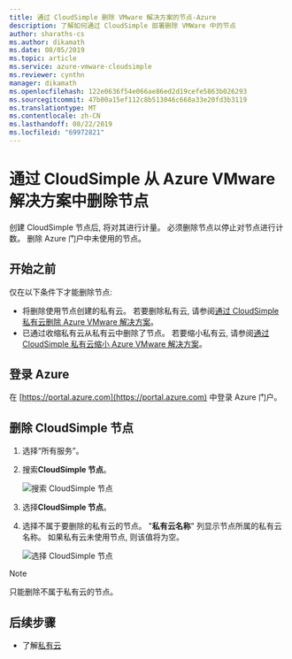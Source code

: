```yaml
---
title: 通过 CloudSimple 删除 VMware 解决方案的节点-Azure
description: 了解如何通过 CloudSimple 部署删除 VMWare 中的节点
author: sharaths-cs
ms.author: dikamath
ms.date: 08/05/2019
ms.topic: article
ms.service: azure-vmware-cloudsimple
ms.reviewer: cynthn
manager: dikamath
ms.openlocfilehash: 122e0636f54e066ae86ed2d19cefe5863b026293
ms.sourcegitcommit: 47b00a15ef112c8b513046c668a33e20fd3b3119
ms.translationtype: MT
ms.contentlocale: zh-CN
ms.lasthandoff: 08/22/2019
ms.locfileid: "69972821"
---
```

# <a name="delete-nodes-from-azure-vmware-solution-by-cloudsimple"></a>通过 CloudSimple 从 Azure VMware 解决方案中删除节点

创建 CloudSimple 节点后, 将对其进行计量。  必须删除节点以停止对节点进行计数。  删除 Azure 门户中未使用的节点。

## <a name="before-you-begin"></a>开始之前

仅在以下条件下才能删除节点:

* 将删除使用节点创建的私有云。  若要删除私有云, 请参阅[通过 CloudSimple 私有云删除 Azure VMware 解决方案](delete-private-cloud.md)。
* 已通过收缩私有云从私有云中删除了节点。  若要缩小私有云, 请参阅[通过 CloudSimple 私有云缩小 Azure VMware 解决方案](shrink-private-cloud.md)。

## <a name="sign-in-to-azure"></a>登录 Azure

在 [https://portal.azure.com](https://portal.azure.com) 中登录 Azure 门户。

## <a name="delete-cloudsimple-node"></a>删除 CloudSimple 节点

1. 选择“所有服务”。

2. 搜索**CloudSimple 节点**。

   ![搜索 CloudSimple 节点](media/create-cloudsimple-node-search.png)

3. 选择**CloudSimple 节点**。

4. 选择不属于要删除的私有云的节点。  "**私有云名称**" 列显示节点所属的私有云名称。  如果私有云未使用节点, 则该值将为空。 

    ![选择 CloudSimple 节点](media/select-delete-cloudsimple-node.png)

> [!NOTE]
> 只能删除不属于私有云的节点。

## <a name="next-steps"></a>后续步骤

* 了解[私有云](cloudsimple-private-cloud.md)
